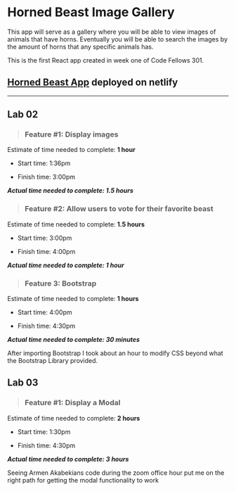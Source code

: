 # Horned Beast Image Gallery

This app will serve as a gallery where you will be able to view images of animals that have horns. Eventually you will be able to search the images by the amount of horns that any specific animals has.

This is the first React app created in week one of Code Fellows 301.

## [Horned Beast App](https://rdball-horned-beast.netlify.app/) deployed on netlify

---

## Lab 02

> ### Feature #1: Display images

Estimate of time needed to complete: **1 hour**

* Start time: 1:36pm

* Finish time: 3:00pm

***Actual time needed to complete: 1.5 hours***

> ### Feature #2: Allow users to vote for their favorite beast

Estimate of time needed to complete: **1.5 hours**

* Start time: 3:00pm

* Finish time: 4:00pm

***Actual time needed to complete: 1 hour***

> ### Feature 3: Bootstrap

Estimate of time needed to complete: **1 hours**

* Start time: 4:00pm

* Finish time: 4:30pm

***Actual time needed to complete: 30 minutes***

After importing Bootstrap I took about an hour to modify CSS beyond what the Bootstrap Library provided.

## Lab 03

> ### Feature #1: Display a Modal

Estimate of time needed to complete: **2 hours**

* Start time: 1:30pm

* Finish time: 4:30pm

***Actual time needed to complete: 3 hours***

Seeing Armen Akabekians code during the zoom office hour put me on the right path for getting the modal functionality to work
